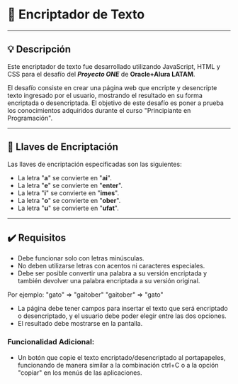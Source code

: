 # 🔏 Encriptador de Texto
---

## 💡 Descripción

Este encriptador de texto fue desarrollado utilizando JavaScript, HTML y CSS para el desafío del **_Proyecto ONE_** de **Oracle+Alura LATAM**.

El desafío consiste en crear una página web que encripte y desencripte texto ingresado por el usuario, mostrando el resultado en su forma encriptada o desencriptada. El objetivo de este desafío es poner a prueba los conocimientos adquiridos durante el curso "Principiante en Programación".

---

## 🔑 Llaves de Encriptación

Las llaves de encriptación especificadas son las siguientes:

- La letra "**a**" se convierte en "**ai**".
- La letra "**e**" se convierte en "**enter**".
- La letra "**i**" se convierte en "**imes**".
- La letra "**o**" se convierte en "**ober**".
- La letra "**u**" se convierte en "**ufat**".

---

## ✔️ Requisitos

- Debe funcionar solo con letras minúsculas.
- No deben utilizarse letras con acentos ni caracteres especiales.
- Debe ser posible convertir una palabra a su versión encriptada y también devolver una palabra encriptada a su versión original.

Por ejemplo:
"gato" => "gaitober"
"gaitober" => "gato"

- La página debe tener campos para insertar el texto que será encriptado o desencriptado, y el usuario debe poder elegir entre las dos opciones.
- El resultado debe mostrarse en la pantalla.

### Funcionalidad Adicional:

- Un botón que copie el texto encriptado/desencriptado al portapapeles, funcionando de manera similar a la combinación ctrl+C o a la opción "copiar" en los menús de las aplicaciones.
 